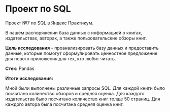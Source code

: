 # Проект по SQL
Проект №7 по SQL в Яндекс Практикум.

В нашем распоряжении база данных с информацией о книгах, издательствах, авторах, а также пользовательские обзоры книг.  

**Цель исследования** - проанализировать базу данных и предоставить данные, которые помогут сформулировать ценностное предложение для нового приложения для тех, кто любит читать.

**Стек:**
Pandas

**Итоги исследования:**

Мной были выполнены различные запросы SQL.
Для каждой книги было посчитано количество обзоров и средняя оценка.
Для каждого издательства было посчитано количество книг толще 50 страниц.
Для каждого автора была посчитана средняя оценка книг.

